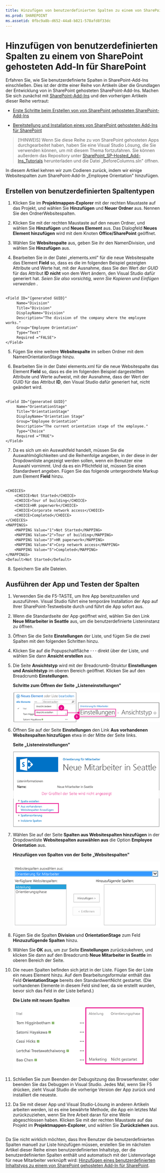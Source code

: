 ```yaml
---
title: Hinzufügen von benutzerdefinierten Spalten zu einem von SharePoint gehosteten Add-In für SharePoint
ms.prod: SHAREPOINT
ms.assetid: 0fbc9a8b-d652-44a8-b821-578afd8f33dc
---
```



# Hinzufügen von benutzerdefinierten Spalten zu einem von SharePoint gehosteten Add-In für SharePoint
Erfahren Sie, wie Sie benutzerdefinierte Spalten in SharePoint-Add-Ins einschließen.
Dies ist der dritte einer Reihe von Artikeln über die Grundlagen der Entwicklung von in SharePoint gehosteten SharePoint-Add-Ins. Machen Sie sich zunächst mit  [SharePoint-Add-Ins](sharepoint-add-ins.md) und den vorherigen Artikeln dieser Reihe vertraut:
  
    
    


-  [Erste Schritte beim Erstellen von von SharePoint gehosteten SharePoint-Add-Ins](get-started-creating-sharepoint-hosted-sharepoint-add-ins.md)
    
  
-  [Bereitstellung und Installation eines von SharePoint gehosteten Add-Ins für SharePoint](deploy-and-install-a-sharepoint-hosted-sharepoint-add-in.md)
    
  

> [!HINWEIS]
> Wenn Sie diese Reihe zu von SharePoint gehosteten Apps durchgearbeitet haben, haben Sie eine Visual Studio Lösung, die Sie verwenden können, um mit diesem Thema fortzufahren. Sie können außerdem das Repository unter  [SharePoint_SP-Hosted_Add-Ins_Tutorials](https://github.com/OfficeDev/SharePoint_SP-hosted_Add-Ins_Tutorials) herunterladen und die Datei „BeforeColumns.sln" öffnen.
  
    
    

In diesem Artikel kehren wir zum Codieren zurück, indem wir einige Websitespalten zum SharePoint-Add-In „Employee Orientation" hinzufügen.
## Erstellen von benutzerdefinierten Spaltentypen


  
    
    

1. Klicken Sie im **Projektmappen-Explorer** mit der rechten Maustaste auf das Projekt, und wählen Sie **Hinzufügen** und **Neuer Ordner** aus. Nennen Sie den OrdnerWebsitespalten.
    
  
2. Klicken Sie mit der rechten Maustaste auf den neuen Ordner, und wählen Sie **Hinzufügen** und **Neues Element** aus. Das Dialogfeld **Neues Element hinzufügen** wird mit dem Knoten **Office/SharePoint** geöffnet.
    
  
3. Wählen Sie **Websitespalte** aus, geben Sie ihr den NamenDivision, und wählen Sie **Hinzufügen** aus.
    
  
4. Bearbeiten Sie in der Datei „elements.xml" für die neue Websitespalte das Element **Field** so, dass es die im folgenden Beispiel gezeigten Attribute und Werte hat, mit der Ausnahme, dass Sie den Wert *der GUID*  für das Attribut **ID** **nicht** von dem Wert ändern, den Visual Studio dafür generiert hat. *Seien Sie also vorsichtig, wenn Sie Kopieren und Einfügen verwenden*  .
    
  ```
  
<Field ID="{generated GUID}"
       Name="Division" 
       Title="Division" 
       DisplayName="Division" 
       Description="The division of the company where the employee works." 
       Group="Employee Orientation" 
       Type="Text" 
       Required ="FALSE">
</Field>
  ```

5. Fügen Sie eine weitere **Websitespalte** im selben Ordner mit dem NamenOrientationStage hinzu.
    
  
6. Bearbeiten Sie in der Datei elements.xml für die neue Websitespalte das Element **Field** so, dass es die im folgenden Beispiel dargestellten Attribute und Werte aufweist, mit der Ausnahme, dass der Wert der GUID für das Attribut **ID**, den Visual Studio dafür generiert hat, nicht geändert wird.
    
  ```
  
<Field ID="{generated GUID}"
       Name="OrientationStage" 
       Title="OrientationStage"
       DisplayName="Orientation Stage" 
       Group="Employee Orientation" 
       Description="The current orientation stage of the employee." 
       Type="Choice"
       Required ="TRUE">
</Field>
  ```

7. Da es sich um ein Auswahlfeld handelt, müssen Sie die Auswahlmöglichkeiten und die Reihenfolge angeben, in der diese in der Dropdownliste angezeigt werden sollen, wenn ein Benutzer eine Auswahl vornimmt. Und da es ein Pflichtfeld ist, müssen Sie einen Standardwert angeben. Fügen Sie das folgende untergeordnete Markup zum Element **Field** hinzu.
    
  ```
  
<CHOICES>
      <CHOICE>Not Started</CHOICE>
      <CHOICE>Tour of building</CHOICE>
      <CHOICE>HR paperwork</CHOICE>
      <CHOICE>Corporate network access</CHOICE>
      <CHOICE>Completed</CHOICE>
</CHOICES>
<MAPPINGS>
      <MAPPING Value="1">Not Started</MAPPING>
      <MAPPING Value="2">Tour of building</MAPPING>
      <MAPPING Value="3">HR paperwork</MAPPING>
      <MAPPING Value="4">Corp network access</MAPPING>
      <MAPPING Value="5">Completed</MAPPING>
</MAPPINGS>
<Default>Not Started</Default>
  ```

8. Speichern Sie alle Dateien.
    
  

## Ausführen der App und Testen der Spalten


  
    
    

1. Verwenden Sie die F5-TASTE, um Ihre App bereitzustellen und auszuführen. Visual Studio führt eine temporäre Installation der App auf Ihrer SharePoint-Testwebsite durch und führt die App sofort aus. 
    
  
2. Wenn die Standardseite der App geöffnet wird, wählen Sie den Link **Neue Mitarbeiter in Seattle** aus, um die benutzerdefinierte Listeninstanz zu öffnen.
    
  
3. Öffnen Sie die Seite **Einstellungen** der Liste, und fügen Sie die zwei Spalten mit den folgenden Schritten hinzu.
    
1. Klicken Sie auf die Popupschaltfläche **· · ·** direkt über der Liste, und wählen Sie dann **Ansicht erstellen** aus.
    
  
2. Die Seite **Ansichtstyp** wird mit der Breadcrumb-Struktur **Einstellungen und Ansichtstyp** im oberen Bereich geöffnet. Klicken Sie auf den Breadcrumb **Einstellungen**.
    
   **Schritte zum Öffnen der Seite „Listeneinstellungen"**

  

     ![Liste "Neue Mitarbeiter in Seattle", wobei die Beschriftungsschaltfläche und das Element "Ansicht erstellen" als erster Schritt markiert sind. Dann über den Pfeil zur Seite "Ansicht erstellen", wobei das Breadcrumb "Einstellungen" markiert ist.](images/6c119cae-adf8-42ff-9890-f3aa1e11719d.png)
  

    
    
  
3. Öffnen Sie auf der Seite **Einstellungen** den Link **Aus vorhandenen Websitespalten hinzufügen** etwa in der Mitte der Seite links.
    
   **Seite „Listeneinstellungen"**

  

     ![Die Seite mit Listeninstanzeinstellungen, auf der der Link für "Spalten aus Websitespalten hinzufügen" hervorgehoben ist.](images/a8698b77-b9d2-40f6-89f6-ccc3c6e06073.png)
  

    
    
  
4. Wählen Sie auf der Seite **Spalten aus Websitespalten hinzufügen** in der Dropdownliste **Websitespalten auswählen aus** die Option **Employee Orientation** aus.
    
   **Hinzufügen von Spalten von der Seite „Websitespalten"**

  

     ![Das Steuerelement für die SharePoint-Spaltenauswahl, wobei "Mitarbeiterorientierung" in der Dropdownliste mit der Bezeichnung "Websitespalten auswählen" ausgewählt ist.](images/3b33c622-c52a-45fd-8ea1-d7f307539753.png)
  

    
    
  
5. Fügen Sie die Spalten **Division** und **OrientationStage** zum Feld **Hinzuzufügende Spalten** hinzu.
    
  
6. Wählen Sie **OK** aus, um zur Seite **Einstellungen** zurückzukehren, und klicken Sie dann auf den Breadcrumb **Neue Mitarbeiter in Seattle** im oberen Bereich der Seite.
    
  
4. Die neuen Spalten befinden sich jetzt in der Liste. Fügen Sie der Liste ein neues Element hinzu. Auf dem Bearbeitungsformular enthält das Feld **OrientationStage** bereits den StandardwertNicht gestartet. (Die vorhandenen Elemente in diesem Feld sind leer, da sie erstellt wurden, bevor sich das Feld in der Liste befand.)
    
   **Die Liste mit neuen Spalten**

  

     ![Die Liste mit den neuen Spalten "Abteilung" und "Orientierungsphase".](images/d4e17424-c06b-4635-aab8-4912cee5fe35.png)
  

    
    
  
5. Schließen Sie zum Beenden der Debugsitzung das Browserfenster, oder beenden Sie das Debuggen in Visual Studio. Jedes Mal, wenn Sie F5 drücken, zieht Visual Studio die vorherige Version der App zurück und installiert die neueste.
    
  
6. Da Sie mit dieser App und Visual Studio-Lösung in anderen Artikeln arbeiten werden, ist es eine bewährte Methode, die App ein letztes Mal zurückzuziehen, wenn Sie Ihre Arbeit daran für eine Weile abgeschlossen haben. Klicken Sie mit der rechten Maustaste auf das Projekt im **Projektmappen-Explorer**, und wählen Sie **Zurückziehen** aus.
    
  

## 
<a name="Nextsteps"> </a>

Da Sie nicht wirklich möchten, dass Ihre Benutzer die benutzerdefinierten Spalten manuell zur Liste hinzufügen müssen, erstellen Sie im nächsten Artikel dieser Reihe einen benutzerdefinierten Inhaltstyp, der die benutzerdefinierten Spalten enthält und automatisch mit der Listenvorlage für neue Mitarbeiter verknüpft wird:  [Hinzufügen eines benutzerdefinierten Inhaltstyps zu einem von SharePoint gehosteten Add-In für SharePoint](add-a-custom-content-type-to-a-sharepoint-hostedsharepoint-add-in.md). 
  
    
    

